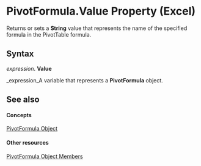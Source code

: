 
# PivotFormula.Value Property (Excel)

Returns or sets a  **String** value that represents the name of the specified formula in the PivotTable formula.


## Syntax

 _expression_. **Value**

 _expression_A variable that represents a  **PivotFormula** object.


## See also


#### Concepts


 [PivotFormula Object](2955dad6-d686-1a83-ab56-76a00272c7e2.md)
#### Other resources


 [PivotFormula Object Members](8cd6a78c-0b06-353c-8a74-83996eed80b2.md)
